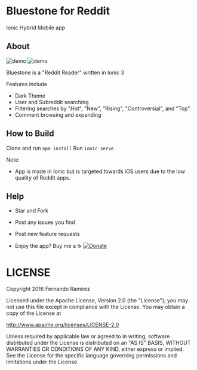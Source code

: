 # Bluestone for Reddit
Ionic Hybrid Mobile app 

About
-----
![demo](https://media.giphy.com/media/xUA7bguaauDzg1LBLO/giphy.gif)
![demo](https://media.giphy.com/media/l4FGjOzcCrE40JRiU/giphy.gif)

Bluestone is a "Reddit Reader" written in Ionic 3

Features include
+ Dark Theme
+ User and Subreddit searching
+ Filtering searches by "Hot", "New", "Rising", "Controversial", and "Top"
+ Comment browsing and expanding

How to Build
------------

Clone and run `npm install`
Run `ionic serve`

Note: 
+ App is made in Ionic but is targeted towards iOS users due to the low quality of Reddit apps.

Help
----
+ Star and Fork
+ Post any issues you find
+ Post new feature requests

+ Enjoy the app? Buy me a ☕️ [![Donate](https://www.paypalobjects.com/en_US/i/btn/btn_donate_SM.gif)](https://www.paypal.com/cgi-bin/webscr?cmd=_donations&business=4MSQJHRU7U6AS&lc=US&item_name=SpStreamer&currency_code=USD&bn=PP%2dDonationsBF%3abtn_donate_LG%2egif%3aNonHosted)

# LICENSE

Copyright 2016 Fernando Ramirez

Licensed under the Apache License, Version 2.0 (the "License");
you may not use this file except in compliance with the License.
You may obtain a copy of the License at

   http://www.apache.org/licenses/LICENSE-2.0

Unless required by applicable law or agreed to in writing, software
distributed under the License is distributed on an "AS IS" BASIS,
WITHOUT WARRANTIES OR CONDITIONS OF ANY KIND, either express or implied.
See the License for the specific language governing permissions and
limitations under the License.
